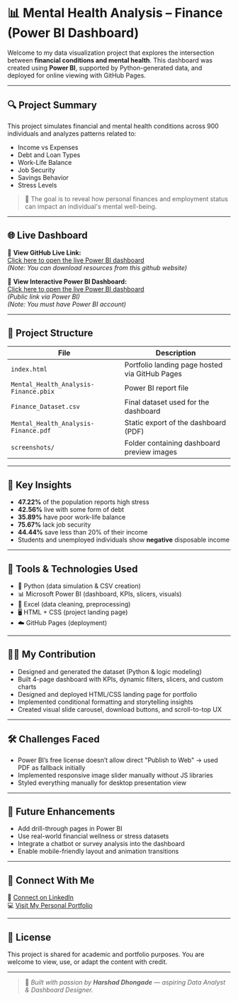 # 📊 Mental Health Analysis – Finance (Power BI Dashboard)
Welcome to my data visualization project that explores the intersection between **financial conditions and mental health**. This dashboard was created using **Power BI**, supported by Python-generated data, and deployed for online viewing with GitHub Pages.

---

## 🔍 Project Summary

This project simulates financial and mental health conditions across 900 individuals and analyzes patterns related to:
- Income vs Expenses
- Debt and Loan Types
- Work-Life Balance
- Job Security
- Savings Behavior
- Stress Levels

> 🎯 The goal is to reveal how personal finances and employment status can impact an individual's mental well-being.

---

## 🌐 Live Dashboard

🔗 **View GitHub Live Link:**  
[Click here to open the live Power BI dashboard](https://app.powerbi.com/links/pFDzDBSUq6?ctid=f5d7ac83-00fe-464a-97d1-3898bd775434&pbi_source=linkShare)  
*(Note: You can download resources from this github website)*

🔗 **View Interactive Power BI Dashboard:**  
[Click here to open the live Power BI dashboard](https://app.powerbi.com/links/pFDzDBSUq6?ctid=f5d7ac83-00fe-464a-97d1-3898bd775434&pbi_source=linkShare)  
*(Public link via Power BI)*  
*(Note: You must have Power BI account)*

---

## 📂 Project Structure

| File | Description |
|------|-------------|
| `index.html` | Portfolio landing page hosted via GitHub Pages |
| `Mental_Health_Analysis-Finance.pbix` | Power BI report file |
| `Finance_Dataset.csv` | Final dataset used for the dashboard |
| `Mental_Health_Analysis-Finance.pdf` | Static export of the dashboard (PDF) |
| `screenshots/` | Folder containing dashboard preview images |

---

## 🧠 Key Insights

- **47.22%** of the population reports high stress
- **42.56%** live with some form of debt
- **35.89%** have poor work-life balance
- **75.67%** lack job security
- **44.44%** save less than 20% of their income
- Students and unemployed individuals show **negative** disposable income

---

## 💼 Tools & Technologies Used

- 🐍 Python (data simulation & CSV creation)
- 📊 Microsoft Power BI (dashboard, KPIs, slicers, visuals)
- 📁 Excel (data cleaning, preprocessing)
- 🖥 HTML + CSS (project landing page)
- ☁️ GitHub Pages (deployment)

---

## 🧑‍💻 My Contribution

- Designed and generated the dataset (Python & logic modeling)
- Built 4-page dashboard with KPIs, dynamic filters, slicers, and custom charts
- Designed and deployed HTML/CSS landing page for portfolio
- Implemented conditional formatting and storytelling insights
- Created visual slide carousel, download buttons, and scroll-to-top UX

---

## 🛠️ Challenges Faced

- Power BI’s free license doesn’t allow direct "Publish to Web" → used PDF as fallback initially
- Implemented responsive image slider manually without JS libraries
- Styled everything manually for desktop presentation view

---

## 🚀 Future Enhancements

- Add drill-through pages in Power BI
- Use real-world financial wellness or stress datasets
- Integrate a chatbot or survey analysis into the dashboard
- Enable mobile-friendly layout and animation transitions

---

## 🔗 Connect With Me

💼 [Connect on LinkedIn](https://www.linkedin.com/in/harshad-dhongade)  
💻 [Visit My Personal Portfolio](https://harshad912004.github.io/Harshad_Portfolio/)

---

## 📜 License

This project is shared for academic and portfolio purposes. You are welcome to view, use, or adapt the content with credit.

---

> 🌟 *Built with passion by **Harshad Dhongade** — aspiring Data Analyst & Dashboard Designer.*
